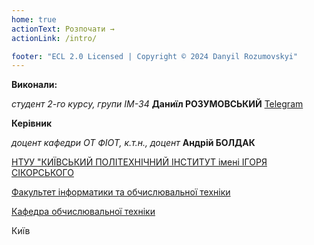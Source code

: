 ```yaml
---
home: true
actionText: Розпочати →
actionLink: /intro/

footer: "ECL 2.0 Licensed | Copyright © 2024 Danyil Rozumovskyi"
---
```



**Виконали:** 

*студент 2-го курсу, групи ІМ-34*<span padding-right:5em></span> **Даниїл РОЗУМОВСЬКИЙ** [Telegram](https://t.me/Danya_Rozum)

**Керівник**

*доцент кафедри ОТ ФІОТ, к.т.н., доцент*<span padding-right:5em></span> **Андрій БОЛДАК** 

[НТУУ "КИЇВСЬКИЙ ПОЛІТЕХНІЧНИЙ ІНСТИТУТ імені ІГОРЯ СІКОРСЬКОГО](https://kpi.ua/)

[Факультет інформатики та обчислювальної техніки](https://fiot.kpi.ua/)

[Кафедра обчислювальної техніки](https://comsys.kpi.ua/)

Київ
